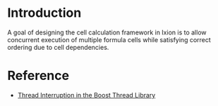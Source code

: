 # Introduction
A goal of designing the cell calculation framework in Ixion is to allow concurrent execution of multiple formula cells while satisfying correct ordering due to cell dependencies.

# Reference
* [Thread Interruption in the Boost Thread Library](http://www.justsoftwaresolutions.co.uk/threading/thread-interruption-in-boost-thread-library.html)